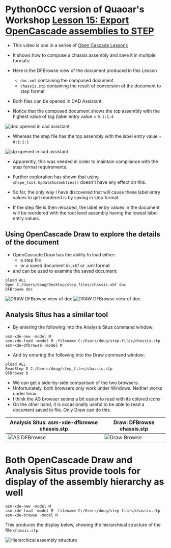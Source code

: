 # PythonOCC version of Quaoar's Workshop [Lesson 15: Export OpenCascade assemblies to STEP](https://www.youtube.com/watch?v=dq2-evewPeA&list=PL_WFkJrQIY2iVVchOPhl77xl432jeNYfQ&index=7)

* This video is one in a series of [Open Cascade Lessons](https://www.youtube.com/playlist?list=PL_WFkJrQIY2iVVchOPhl77xl432jeNYfQ)
* It shows how to compose a chassis assembly and save it in multiple formats:

* Here is the DFBrowse view of the document produced in this Lesson
    * `doc.xml` containing the composed document
    * `chassis.stp` containing the result of conversion of the document to step format

* Both files can be opened in CAD Assistant.

* Notice that the composed document shows the top assembly with the highest value of tag (label entry value = `0:1:1:4`

![doc opened in cad assistant](imgs/doc-cad-assist.png)

* Whereas the step file has the top assembly with the label entry value = `0:1:1:1`

![stp opened in cad assistant](imgs/step-cad-assist.png)

* Apparently, this was needed in order to maintain compliance with the step format requirements.

* Further exploration has shown that using `shape_tool.UpdateAssemblies()` doesn't have any effect on this.

* So far, the only way I have discovered that will cause these label entry values to get reordered is by saving in step format.

* If the step file is then reloaded, the label entry values in the document will be reordered with the root level assembly having the lowest label entry values.

## Using OpenCascade Draw to explore the details of the document

* OpenCascade Draw has the ability to load either:
    * a step file
    * or a saved document in .xbf or .xml format
* and can be used to examine the saved document:
```
pload ALL
Open C:/Users/doug/Desktop/step_files/chassis.xbf doc
DFBrowse doc
```

![DRAW DFBrowse view of doc](imgs/chassis_doc_top.png)
![DRAW DFBrowse view of doc](imgs/chassis_doc_bot.png)

## Analysis Situs has a similar tool

* By entering the following into the Analysis Situs command window:
```
asm-xde-new -model M
asm-xde-load -model M -filename C:/Users/doug/step-files/chassis.stp
asm-xde-dfbrowse -model M
```
* And by entering the following into the Draw command window:
```
pload ALL
ReadStep D C:/Users/doug/step_files/chassis.stp
DFBrowse D
```
* We can get a side-by-side comparison of the two browsers:
* Unfortunately, both browsers only work under Windows. Neither works under linux.
* I think the AS browser seems a bit easier to read with its colored icons
* On the other hand, it is occasionally useful to be able to read a document saved to file. Only Draw can do this.

Analysis Situs: asm-xde-dfbrowse chassis.stp | Draw: DFBrowse chassis.stp
------------------- | ---------------------------
![AS DFBrowse](imgs/as-dfbrowse-chassis.png) | ![Draw Browse](imgs/draw-dfbrowse-chassis.png)

# Both OpenCascade Draw and Analysis Situs provide tools for display of the assembly hierarchy as well

```
asm-xde-new -model M
asm-xde-load -model M -filename C:/Users/doug/step-files/chassis.stp
asm-xde-browse -model M
```
This produces the display below, showing the hierarchical structure of the file `chassis.stp`

![Hierarchical assembly structure](imgs/as-browse-chassis.png)

